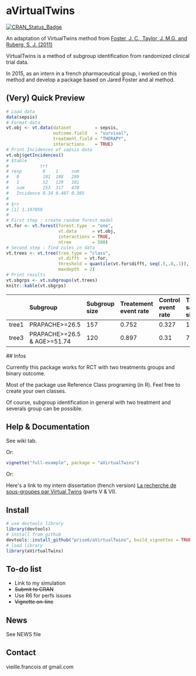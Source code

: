 # aVirtualTwins

[![CRAN_Status_Badge](http://www.r-pkg.org/badges/version/aVirtualTwins)](https://cran.r-project.org/package=aVirtualTwins)

An adaptation of VirtualTwins method from [Foster, J. C., Taylor, J. M.G. and Ruberg, S. J. (2011)](http://onlinelibrary.wiley.com/doi/10.1002/sim.4322/abstract)

VirtualTwins is a method of subgroup identification from randomized clinical trial data.

In 2015, as an intern in a french pharmaceutical group, i worked on this method and develop a package based on Jared Foster and al method.

## (Very) Quick Preview

```r
# Load data
data(sepsis)
# Format data
vt.obj <- vt.data(dataset         = sepsis,
                  outcome.field   = "survival",
                  treatment.field = "THERAPY",
                  interactions    = TRUE)
# Print Incidences of sepsis data
vt.obj$getIncidences()
# $table
#            trt
# resp        0    1     sum  
#   0         101  188   289  
#   1         52   129   181  
#   sum       153  317   470  
#   Incidence 0.34 0.407 0.385
#
# $rr
# [1] 1.197059
#
# First step : create random forest model
vt.for <- vt.forest(forest.type  = "one",
                    vt.data      = vt.obj,
                    interactions = TRUE,
                    ntree        = 500)
# Second step : find rules in data 
vt.trees <- vt.tree(tree.type = "class",
                    vt.difft  = vt.for, 
                    threshold = quantile(vt.for$difft, seq(.5,.8,.1)),
                    maxdepth  = 2)
# Print results
vt.sbgrps <- vt.subgroups(vt.trees)
knitr::kable(vt.sbgrps)
```
|      |Subgroup                    |Subgroup size |Treatement event rate |Control event rate |Treatment sample size |Control sample size | RR (resub)| RR (snd)|
|:-----|:---------------------------|:-------------|:---------------------|:------------------|:---------------------|:-------------------|----------:|--------:|
|tree1 |PRAPACHE>=26.5              |157           |0.752                 |0.327              |105                   |52                  |      2.300|    1.856|
|tree3 |PRAPACHE>=26.5 & AGE>=51.74 |120           |0.897                 |0.31               |78                    |42                  |      2.894|    1.991|



## Infos 

Currently this package works for RCT with two treatments groups and binary outcome.

Most of the package use Reference Class programing (in R). Feel free to create your own classes.

Of course, subgroup identification in general with two treatment and severals group can be possible.

## Help & Documentation

See wiki tab.

Or:

``` r
vignette("full-example", package = "aVirtualTwins")
```

Or:

Here's a link to my intern dissertation (french version) [La recherche de sous-groupes par Virtual Twins](http://upload.timfaitsoncinema.fr/p/2016-09/57e6a8ff.pdf) (parts V & VI).


## Install

``` r
# use devtools library
library(devtools)
# install from github
devtools::install_github("prise6/aVirtualTwins", build_vignettes = TRUE)
# load library
library(aVirtualTwins)
```


## To-do list

* Link to my simulation
* ~~Submit to CRAN~~
* Use R6 for perfs issues
* ~~Vignette on-line~~


## News

See NEWS file


## Contact

vieille.francois _at_ gmail.com


